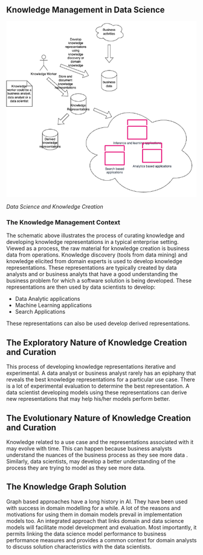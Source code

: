 ## Knowledge Management in Data Science

![](../images/kmds_overview.png)

*Data Science and Knowledge Creation*

### The Knowledge Management Context

The schematic above illustrates the process of curating knowledge and developing knowledge representations in a typical enterprise setting. Viewed as a process, the raw material for knowledge creation is business data from operations. Knowledge discovery (tools from data mining) and knowledge elicited from domain experts is used to develop knowledge representations. These representations are typically created by data analysts and or business analyts that have a good understanding the business problem for which a software solution is being developed. These representations are then used by data scientists to develop:

* Data Analytic applications
* Machine Learning applications
* Search Applications

These representations can also be used develop derived representations.

## The Exploratory Nature of Knowledge Creation and Curation

This process of developing knowledge representations iterative and experimental. A data analyst or business analyst rarely has an epiphany that reveals the best knowledge representations for a particular use case. There is a lot of experimental evaluation to determine the best representation. A data scientist developing models using these representations can derive new representations that may help his/her models perform better.

## The Evolutionary Nature of Knowledge Creation and Curation

Knowledge related to a use case and the representations associated with it may evolve with time. This can happen because business analysts understand the nuances of the business process as they see more data . Similarly, data scientists, may develop a better understanding of the process they are trying to model as they see more data.

## The Knowledge Graph Solution

Graph based approaches have a long history in AI. They have been used with success in domain modelling for a while. A lot of the reasons and motivations for using them in domain models prevail in implementation models too. An integrated approach that links domain and data science models will facilitate model development and evaluation. Most importantly, it permits linking the data science model performance to business performance measures and provides a common context for domain analysts to discuss solution characteristics with the data scientists.
